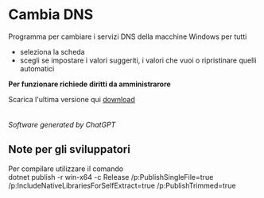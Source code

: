 Cambia DNS
==========

Programma per cambiare i servizi DNS della macchine Windows per tutti

- seleziona la scheda
- scegli se impostare i valori suggeriti, i valori che vuoi o ripristinare quelli automatici

**Per funzionare richiede diritti da amministrarore**

Scarica l'ultima versione qui
[download](https://github.com/maurobennici/Cambia-DNS/releases/tag/release)
\
\
\
*Software generated by ChatGPT*


## Note per gli sviluppatori
Per compilare utilizzare il comando \
dotnet publish -r win-x64 -c Release /p:PublishSingleFile=true /p:IncludeNativeLibrariesForSelfExtract=true /p:PublishTrimmed=true
